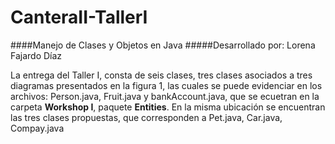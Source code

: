 

# CanteraII-TallerI
####Manejo de Clases y Objetos en Java
#####Desarrollado por: Lorena Fajardo Díaz

La entrega del Taller I, consta de seis clases, tres clases asociados a tres diagramas presentados en la figura 1, las cuales  se puede evidenciar en  los archivos:  Person.java, Fruit.java y bankAccount.java, que se ecuetran en la carpeta **Workshop I**, paquete **Entities**. En la misma ubicación se encuentran las tres clases propuestas, que corresponden a Pet.java, Car.java, Compay.java

